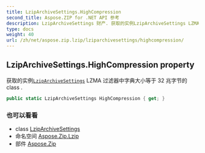 ```yaml
---
title: LzipArchiveSettings.HighCompression
second_title: Aspose.ZIP for .NET API 参考
description: LzipArchiveSettings 财产. 获取的实例LzipArchiveSettings LZMA 过滤器中字典大小等于 32 兆字节的 class .
type: docs
weight: 40
url: /zh/net/aspose.zip.lzip/lziparchivesettings/highcompression/
---
```

## LzipArchiveSettings.HighCompression property

获取的实例[`LzipArchiveSettings`](../) LZMA 过滤器中字典大小等于 32 兆字节的 class .

```csharp
public static LzipArchiveSettings HighCompression { get; }
```

### 也可以看看

* class [LzipArchiveSettings](../)
* 命名空间 [Aspose.Zip.Lzip](../../lziparchivesettings/)
* 部件 [Aspose.Zip](../../../)


